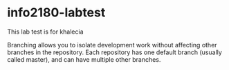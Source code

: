 # info2180-labtest

This lab test is for khalecia

Branching allows you to isolate development work without affecting other branches in the repository. Each repository has one default branch (usually called master), and can have multiple other branches.